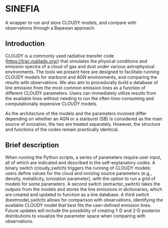 # SINEFIA
A wrapper to run and store CLOUDY models, and compare with observations through a Bayesian approach.

## Introduction
CLOUDY is a commonly used radiative transfer code (https://trac.nublado.org/) that simulates the physical conditions and emission spectra of a cloud of gas and dust under various astrophysical environments. The tools we present here are designed to facilitate running CLOUDY models for starburst and AGN environments, and comparing the results with observations. We also aim to procedurally build a database of line emission from the most common emission lines as a function of different CLOUDY parameters. Users can immediately utilize results from the available lines without needing to run the often time-consuming and computationally expensive CLOUDY models. 

As the architecture of the models and the parameters involved differ depending on whether an AGN or a starburst (SB) is considered as the main source of ionization, the two are treated separately. However, the structure and functions of the codes remain practically identical. 

## Brief description
When running the Python scripts, a series of parameters require user input, all of which are indicated and described in the self-explanatory codes. A binary switch (cloudy_switch) triggers the running of CLOUDY models: users define values for the cloud and ionizing source parameters (e.g., density, metallicity, ionization parameter), with the option to run a grid of models for some parameters. A second switch (extractor_switch) takes the outputs from the models and stores the line emissions in dictionaries, which are created and updated to function as a line database. A third switch (bestmodel_switch) allows for comparison with observations, identifying the available CLOUDY model that best fits the user-defined emission lines. Future updates will include the possibility of creating 1-D and 2-D posterior distributions to visualize the parameter space when comparing with observations. 
